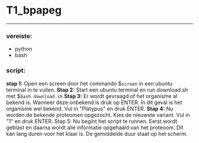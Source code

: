# T1_bpapeg
---
### vereiste:
 - python
 - bash

### script:

**stap 1:**
Open een screen door het commando $`screen` in een ubuntu terminal in te vullen.
**Stap 2:**
Start een ubuntu terminal en run download.sh met $`bash download.sh`
**Stap 3:**
Er wordt gevraagd of het organisme al bekend is. Wanneer deze onbekend is druk op ENTER. In dit geval is het organisme wel bekend. Vul in "Platypus" en druk ENTER.
**Stap 4:**
Nu worden de bekende proteomen opgezocht. Kies de nieuwste variant. Vul in "1" en druk ENTER.
Stap 5:
Nu begint het script te runnen. Eerst wordt geblast en daarna wordt alle informatie opgehaald van het proteoom. Dit kan lang duren voor het klaar is. De gemiddelde duur staat op het scherm. 
